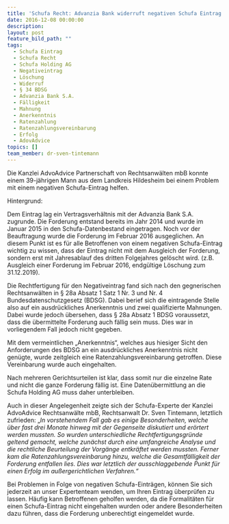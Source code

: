 ```yaml
---
title: 'Schufa Recht: Advanzia Bank widerruft negativen Schufa Eintrag'
date: 2016-12-08 00:00:00
description:
layout: post
feature_bild_path: ""
tags:
  - Schufa Eintrag
  - Schufa Recht
  - Schufa Holding AG
  - Negativeintrag
  - Löschung
  - Widerruf
  - § 34 BDSG
  - Advanzia Bank S.A.
  - Fälligkeit
  - Mahnung
  - Anerkenntnis
  - Ratenzahlung
  - Ratenzahlungsvereinbarung
  - Erfolg
  - AdovAdvice
topics: []
team_member: dr-sven-tintemann
---
```



Die Kanzlei AdvoAdvice Partnerschaft von Rechtsanwälten mbB konnte einem 39-jährigen Mann aus dem Landkreis Hildesheim bei einem Problem mit einem negativen Schufa-Eintrag helfen.

Hintergrund:

Dem Eintrag lag ein Vertragsverhältnis mit der Advanzia Bank S.A. zugrunde. Die Forderung entstand bereits im Jahr 2014 und wurde im Januar 2015 in den Schufa-Datenbestand eingetragen. Noch vor der Beauftragung wurde die Forderung im Februar 2016 ausgeglichen. An diesem Punkt ist es für alle Betroffenen von einem negativen Schufa-Eintrag wichtig zu wissen, dass der Eintrag nicht mit dem Ausgleich der Forderung, sondern erst mit Jahresablauf des dritten Folgejahres gelöscht wird. (z.B. Ausgleich einer Forderung im Februar 2016, endgültige Löschung zum 31.12.2019).

Die Rechtfertigung für den Negativeintrag fand sich nach den gegnerischen Rechtsanwälten in § 28a Absatz 1 Satz 1 Nr. 3 und Nr. 4 Bundesdatenschutzgesetz (BDSG). Dabei berief sich die eintragende Stelle also auf ein ausdrückliches Anerkenntnis und zwei qualifizierte Mahnungen. Dabei wurde jedoch übersehen, dass § 28a Absatz 1 BDSG voraussetzt, dass die übermittelte Forderung auch fällig sein muss. Dies war in vorliegendem Fall jedoch nicht gegeben.

Mit dem vermeintlichen „Anerkenntnis“, welches aus hiesiger Sicht den Anforderungen des BDSG an ein ausdrückliches Anerkenntnis nicht genügte, wurde zeitgleich eine Ratenzahlungsvereinbarung getroffen. Diese Vereinbarung wurde auch eingehalten.

Nach mehreren Gerichtsurteilen ist klar, dass somit nur die einzelne Rate und nicht die ganze Forderung fällig ist. Eine Datenübermittlung an die Schufa Holding AG muss daher unterbleiben.

Auch in dieser Angelegenheit zeigte sich der Schufa-Experte der Kanzlei AdvoAdvice Rechtsanwälte mbB, Rechtsanwalt Dr. Sven Tintemann, letztlich zufrieden: „*In vorstehendem Fall gab es einige Besonderheiten, welche über fast drei Monate hinweg mit der Gegenseite diskutiert und erörtert werden mussten. So wurden unterschiedliche Rechtfertigungsgründe geltend gemacht, welche zunächst durch eine umfangreiche Analyse und die rechtliche Beurteilung der Vorgänge entkräftet werden mussten. Ferner kam die Ratenzahlungsvereinbarung hinzu, welche die Gesamtfälligkeit der Forderung entfallen lies. Dies war letztlich der ausschlaggebende Punkt für einen Erfolg im außergerichtlichen Verfahren.“*

Bei Problemen in Folge von negativen Schufa-Einträgen, können Sie sich jederzeit an unser Expertenteam wenden, um Ihren Eintrag überprüfen zu lassen. Häufig kann Betroffenen geholfen werden, da die Formalitäten für einen Schufa-Eintrag nicht eingehalten wurden oder andere Besonderheiten dazu führen, dass die Forderung unberechtigt eingemeldet wurde.
